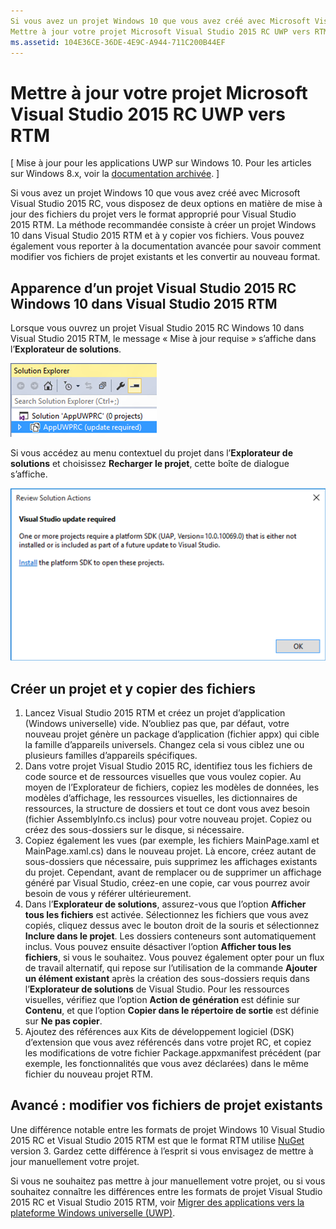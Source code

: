 ```yaml
---
Si vous avez un projet Windows 10 que vous avez créé avec Microsoft Visual Studio 2015 RC, vous disposez de deux options en matière de mise à jour des fichiers du projet vers le format approprié pour Visual Studio 2015 RTM.
Mettre à jour votre projet Microsoft Visual Studio 2015 RC UWP vers RTM
ms.assetid: 104E36CE-36DE-4E9C-A944-711C200B44EF
---
```


# Mettre à jour votre projet Microsoft Visual Studio 2015 RC UWP vers RTM

\[ Mise à jour pour les applications UWP sur Windows 10. Pour les articles sur Windows 8.x, voir la [documentation archivée](http://go.microsoft.com/fwlink/p/?linkid=619132). \]

Si vous avez un projet Windows 10 que vous avez créé avec Microsoft Visual Studio 2015 RC, vous disposez de deux options en matière de mise à jour des fichiers du projet vers le format approprié pour Visual Studio 2015 RTM. La méthode recommandée consiste à créer un projet Windows 10 dans Visual Studio 2015 RTM et à y copier vos fichiers. Vous pouvez également vous reporter à la documentation avancée pour savoir comment modifier vos fichiers de projet existants et les convertir au nouveau format.

## Apparence d’un projet Visual Studio 2015 RC Windows 10 dans Visual Studio 2015 RTM

Lorsque vous ouvrez un projet Visual Studio 2015 RC Windows 10 dans Visual Studio 2015 RTM, le message « Mise à jour requise » s’affiche dans l’**Explorateur de solutions**.

![Mise à jour requise](images/vsrc-to-rtm/solution-explorer.png)

Si vous accédez au menu contextuel du projet dans l’**Explorateur de solutions** et choisissez **Recharger le projet**, cette boîte de dialogue s’affiche.

![Mise à jour de Visual Studio requise](images/vsrc-to-rtm/reload-project.png)

## Créer un projet et y copier des fichiers

1.  Lancez Visual Studio 2015 RTM et créez un projet d’application (Windows universelle) vide. N’oubliez pas que, par défaut, votre nouveau projet génère un package d’application (fichier appx) qui cible la famille d’appareils universels. Changez cela si vous ciblez une ou plusieurs familles d’appareils spécifiques.
2.  Dans votre projet Visual Studio 2015 RC, identifiez tous les fichiers de code source et de ressources visuelles que vous voulez copier. Au moyen de l’Explorateur de fichiers, copiez les modèles de données, les modèles d’affichage, les ressources visuelles, les dictionnaires de ressources, la structure de dossiers et tout ce dont vous avez besoin (fichier AssemblyInfo.cs inclus) pour votre nouveau projet. Copiez ou créez des sous-dossiers sur le disque, si nécessaire.
3.  Copiez également les vues (par exemple, les fichiers MainPage.xaml et MainPage.xaml.cs) dans le nouveau projet. Là encore, créez autant de sous-dossiers que nécessaire, puis supprimez les affichages existants du projet. Cependant, avant de remplacer ou de supprimer un affichage généré par Visual Studio, créez-en une copie, car vous pourrez avoir besoin de vous y référer ultérieurement.
4.  Dans l’**Explorateur de solutions**, assurez-vous que l’option **Afficher tous les fichiers** est activée. Sélectionnez les fichiers que vous avez copiés, cliquez dessus avec le bouton droit de la souris et sélectionnez **Inclure dans le projet**. Les dossiers conteneurs sont automatiquement inclus. Vous pouvez ensuite désactiver l’option **Afficher tous les fichiers**, si vous le souhaitez. Vous pouvez également opter pour un flux de travail alternatif, qui repose sur l’utilisation de la commande **Ajouter un élément existant** après la création des sous-dossiers requis dans l’**Explorateur de solutions** de Visual Studio. Pour les ressources visuelles, vérifiez que l’option **Action de génération** est définie sur **Contenu**, et que l’option **Copier dans le répertoire de sortie** est définie sur **Ne pas copier**.
5.  Ajoutez des références aux Kits de développement logiciel (DSK) d’extension que vous avez référencés dans votre projet RC, et copiez les modifications de votre fichier Package.appxmanifest précédent (par exemple, les fonctionnalités que vous avez déclarées) dans le même fichier du nouveau projet RTM.

## Avancé : modifier vos fichiers de projet existants

Une différence notable entre les formats de projet Windows 10 Visual Studio 2015 RC et Visual Studio 2015 RTM est que le format RTM utilise [NuGet](http://docs.nuget.org/) version 3. Gardez cette différence à l’esprit si vous envisagez de mettre à jour manuellement votre projet.

Si vous ne souhaitez pas mettre à jour manuellement votre projet, ou si vous souhaitez connaître les différences entre les formats de projet Visual Studio 2015 RC et Visual Studio 2015 RTM, voir [Migrer des applications vers la plateforme Windows universelle (UWP)](http://msdn.microsoft.com/library/mt148501.aspx).



<!--HONumber=Mar16_HO1-->


